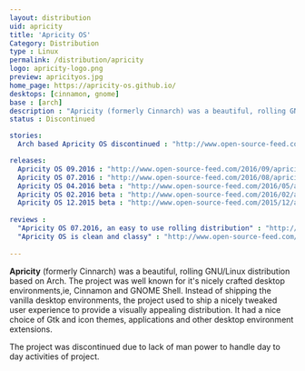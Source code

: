 ```yaml
---
layout: distribution
uid: apricity
title: 'Apricity OS'
Category: Distribution
type : Linux
permalink: /distribution/apricity
logo: apricity-logo.png
preview: apricityos.jpg
home_page: https://apricity-os.github.io/
desktops: [cinnamon, gnome]
base : [arch]
description : "Apricity (formerly Cinnarch) was a beautiful, rolling GNU/Linux distribution based on Arch. Stories and updates on Apricity OS"
status : Discontinued

stories:
  Arch based Apricity OS discontinued : "http://www.open-source-feed.com/2017/05/arch-based-apricity-os-is-discontinued.html"

releases:
  Apricity OS 09.2016 : "http://www.open-source-feed.com/2016/09/apricity-os-092016-released-ships-32.html"
  Apricity OS 07.2016 : "http://www.open-source-feed.com/2016/08/apricity-os-072016-aspen-released.html"
  Apricity OS 04.2016 beta : "http://www.open-source-feed.com/2016/05/apricity-os-042016-beta-rc1-released.html"
  Apricity OS 02.2016 beta : "http://www.open-source-feed.com/2016/02/apricity-os-022016-beta-released.html"
  Apricity OS 12.2015 beta : "http://www.open-source-feed.com/2015/12/apricity-os-122015-beta-released.html"
  
reviews :
  "Apricity OS 07.2016, an easy to use rolling distribution" : "http://www.open-source-feed.com/2016/09/apricity-os-072016-easy-to-use-rolling.html"
  "Apricity OS is clean and classy" : "http://www.open-source-feed.com/2016/03/apricity-os-is-clean-and-classy-review.html"
  
---
```


**Apricity** (formerly Cinnarch) was a beautiful, rolling GNU/Linux distribution based on Arch. The project was well known
for it's nicely crafted desktop environments,ie, Cinnamon and GNOME Shell. Instead of shipping the vanilla desktop environments,
the project used to ship a nicely tweaked user experience to provide a visually appealing distribution. It had a nice choice
of Gtk and icon themes, applications and other desktop environment extensions.

The project was discontinued due to lack of man power to handle day to day activities of project.

